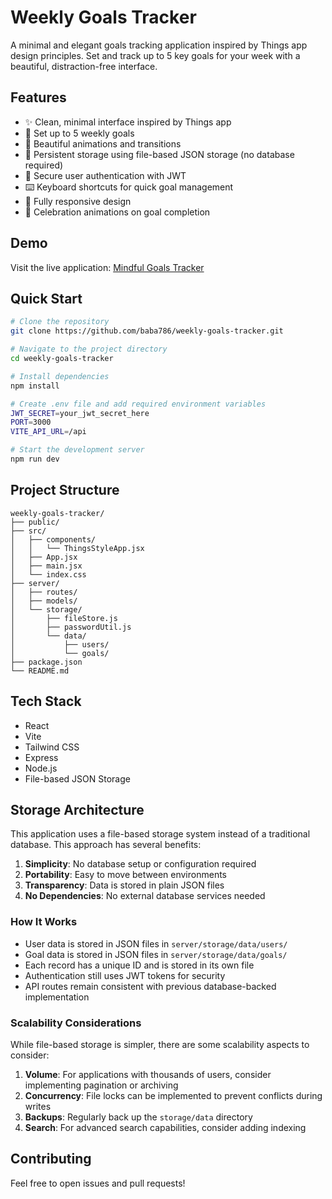 # Weekly Goals Tracker

A minimal and elegant goals tracking application inspired by Things app design principles. Set and track up to 5 key goals for your week with a beautiful, distraction-free interface.

## Features

- ✨ Clean, minimal interface inspired by Things app
- 🎯 Set up to 5 weekly goals
- 🌟 Beautiful animations and transitions
- 💾 Persistent storage using file-based JSON storage (no database required)
- 🔐 Secure user authentication with JWT
- ⌨️ Keyboard shortcuts for quick goal management
- 📱 Fully responsive design
- 🎉 Celebration animations on goal completion

## Demo

Visit the live application: [Mindful Goals Tracker](https://mindful-goals-tracker.vercel.app)

## Quick Start

```bash
# Clone the repository
git clone https://github.com/baba786/weekly-goals-tracker.git

# Navigate to the project directory
cd weekly-goals-tracker

# Install dependencies
npm install

# Create .env file and add required environment variables
JWT_SECRET=your_jwt_secret_here
PORT=3000
VITE_API_URL=/api

# Start the development server
npm run dev
```

## Project Structure

```
weekly-goals-tracker/
├── public/
├── src/
│   ├── components/
│   │   └── ThingsStyleApp.jsx
│   ├── App.jsx
│   ├── main.jsx
│   └── index.css
├── server/
│   ├── routes/
│   ├── models/
│   └── storage/
│       ├── fileStore.js
│       ├── passwordUtil.js
│       └── data/
│           ├── users/
│           └── goals/
├── package.json
└── README.md
```

## Tech Stack

- React
- Vite
- Tailwind CSS
- Express
- Node.js
- File-based JSON Storage

## Storage Architecture

This application uses a file-based storage system instead of a traditional database. This approach has several benefits:

1. **Simplicity**: No database setup or configuration required
2. **Portability**: Easy to move between environments
3. **Transparency**: Data is stored in plain JSON files
4. **No Dependencies**: No external database services needed

### How It Works

- User data is stored in JSON files in `server/storage/data/users/`
- Goal data is stored in JSON files in `server/storage/data/goals/`
- Each record has a unique ID and is stored in its own file
- Authentication still uses JWT tokens for security
- API routes remain consistent with previous database-backed implementation

### Scalability Considerations

While file-based storage is simpler, there are some scalability aspects to consider:

1. **Volume**: For applications with thousands of users, consider implementing pagination or archiving
2. **Concurrency**: File locks can be implemented to prevent conflicts during writes
3. **Backups**: Regularly back up the `storage/data` directory
4. **Search**: For advanced search capabilities, consider adding indexing

## Contributing

Feel free to open issues and pull requests!
